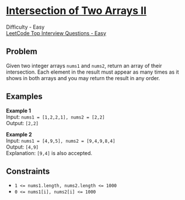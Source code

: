 # [Intersection of Two Arrays II](https://leetcode.com/problems/intersection-of-two-arrays-ii/description/)

Difficulty - Easy  
[LeetCode Top Interview Questions - Easy](https://leetcode.com/explore/featured/card/top-interview-questions-easy/)

## Problem

Given two integer arrays `nums1` and `nums2`, return an array of their intersection. Each element in the result must appear as many times as it shows in both arrays and you may return the result in any order.

## Examples

**Example 1**  
Input: `nums1 = [1,2,2,1], nums2 = [2,2]`  
Output: `[2,2]`

**Example 2**  
Input: `nums1 = [4,9,5], nums2 = [9,4,9,8,4]`  
Output: `[4,9]`  
Explanation: `[9,4]` is also accepted.

## Constraints

- <code>1 <= nums1.length, nums2.length <= 1000</code>
- <code>0 <= nums1[i], nums2[i] <= 1000</code>
